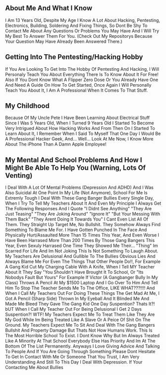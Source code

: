 About Me And What I Know
-------------------------------------------------------
I Am 13 Years Old, Despite My Age I Know A Lot About Hacking, Pentesting, Electronics, Building, Soldering And Fixing Things, So Dont Be Shy To Contact Me About Any Questions Or Problems You May Have And I Will Try My Best To Answer Them For You. (Check Out My Repositorys Because Your Question May Have Already Been Answered There.) 

Getting Into The Pentesting/Hacking Hobby
--------------------------------------------------------
If You Are Looking To Get Into The Hobby Of Pentesting And Hacking, I Will Personaly Teach You About Everything There Is To Know About It For Free! Also If You Dont Know What A Flipper Zero Dose Or You Already Have One And Need A Guide On How To Get Started, Once Again I Will Personally Teach You About It, I Am A Professional When It Comes To That Stuff. 

My Childhood 
---------------------------------
Because Of My Uncle Pete I Have Been Learning About Electrical Stuff Since I Was 5 Years Old, When I Turned 9 Years Old I Started To Become Very Intrigued About How Hacking Works And From Then On I Started To Learn About It, I Remember When I Said To Myself That One Day I Would Be A Professional Hacker Geek, And... Well... Look At Me Now, I Know More About The iPhone Than A Damn Apple Employee!

My Mental And School Problems And How I Might Be Able To Help You (Warning, Lots Of Venting)
---------------------------------------------------------------
I Deal With A Lot Of Mental Problems (Depression And ADHD) And I Was Also Suicidal At One Point In My Life (Not Anymore), School For Me Is Extremly Tough I Deal With These Gang Banger Bullies Every Single Day, When I Try To Tell My Teachers About It And Even My Principle I Always Get The Following Responses And I Quote "I Didnt See Anything" "They Are Just Teasing" "They Are Joking Around" "Ignore It" "But Your Messing With Them Back" "They Arent Doing It Towards You" I Cant Even List All Of Them. They Straight Up Target Me, No Bullshit. They Somehow Always Find Something To Blame Me For. I Have Gotten Punched In The Face And Physically Hurt/Assaulted More Than 15 Times This Year, And Even Worse I Have Been Harrased More Than 200 Times By Those Gang Bangers This Year, Even Sexuly Harrased One Time They Showed Me Their... "Thing" Im Scarred For Life And Im Not Joking This Is Not Something To Laugh About. My Teachers Are Delusional And Gullible To The Bullies Obvious Lies And Always Blame Me For Even The Things That Other People Do!!, For Example A Gang Kid Cut My Charging Cable With A Knife, When I Tell MY Teacher About It They Say "You Shouldn't Have Brought It To School, Or "Its Nobodys Fault But Yours" For Example If Victor (A Gangbanger Bully In My Class) Throws A Pencil At My $1500 Laptop And I Go Over To Him And Tell Him To Stop The Teacher Sends Me To The Office, LIKE WHAT???!!!! And When I Call My Teachers Out For Doing These Things The Get Mad At Me, I Got A Pencil (Sharp Side) Thrown In My Eyeball And It Blinded Me And Made Me Bleed They Gave The Gang Kid One Day Suspention? Thats It?! bUT When I Call My Teacher Out For Being Delusional I Get 2 Days Suspention?! WTF! My Teachers Expect Me To Treat Them Like They Are My God While Im Being Treated Like A Slave Or A Peice Of Shit On The Ground. My Teachers Expect Me To Sit And Deal With The Gang Bangers Bullshit And Property Damage But Thats Not How Humans Work. This Is The Most Horrible School To Exist. I Dont Know Why But Im Always Treated Like A Minority At That School Everybody Else Has Priority And Im At The Bottom Of The List Permanently. Anyways I Love Giving Advice And Talking To People And If You Are Going Through Something Please Dont Hesitate To Get In Contact With Me Or Someone That You Trust, I Am Very Understanding And Still To This Day I Deal With Depression. If Your Contacting Me About Bullies
